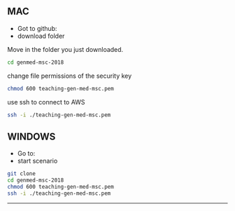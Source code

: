 ## MAC

- Got to github: 
- download folder

Move in the folder you just downloaded.

```bash
cd genmed-msc-2018
```

change file permissions of the security key

```bash
chmod 600 teaching-gen-med-msc.pem
```

use ssh to connect to AWS

```bash
ssh -i ./teaching-gen-med-msc.pem
```

## WINDOWS

- Go to: 
- start scenario

```bash
git clone
cd genmed-msc-2018
chmod 600 teaching-gen-med-msc.pem
ssh -i ./teaching-gen-med-msc.pem
```


***********************